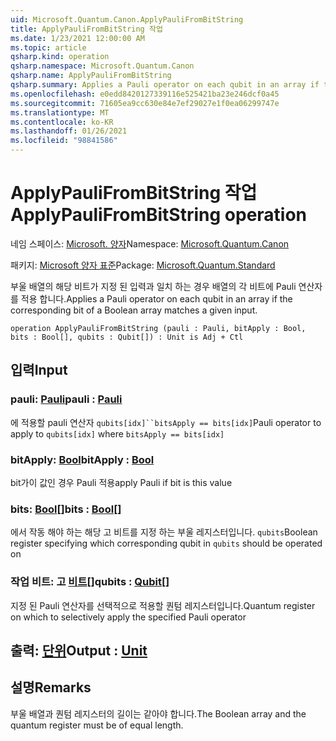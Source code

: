 ```yaml
---
uid: Microsoft.Quantum.Canon.ApplyPauliFromBitString
title: ApplyPauliFromBitString 작업
ms.date: 1/23/2021 12:00:00 AM
ms.topic: article
qsharp.kind: operation
qsharp.namespace: Microsoft.Quantum.Canon
qsharp.name: ApplyPauliFromBitString
qsharp.summary: Applies a Pauli operator on each qubit in an array if the corresponding bit of a Boolean array matches a given input.
ms.openlocfilehash: e0edd8420127339116e525421ba23e246dcf0a45
ms.sourcegitcommit: 71605ea9cc630e84e7ef29027e1f0ea06299747e
ms.translationtype: MT
ms.contentlocale: ko-KR
ms.lasthandoff: 01/26/2021
ms.locfileid: "98841586"
---
```

# <a name="applypaulifrombitstring-operation"></a><span data-ttu-id="f3153-102">ApplyPauliFromBitString 작업</span><span class="sxs-lookup"><span data-stu-id="f3153-102">ApplyPauliFromBitString operation</span></span>

<span data-ttu-id="f3153-103">네임 스페이스: [Microsoft. 양자](xref:Microsoft.Quantum.Canon)</span><span class="sxs-lookup"><span data-stu-id="f3153-103">Namespace: [Microsoft.Quantum.Canon](xref:Microsoft.Quantum.Canon)</span></span>

<span data-ttu-id="f3153-104">패키지: [Microsoft 양자 표준](https://nuget.org/packages/Microsoft.Quantum.Standard)</span><span class="sxs-lookup"><span data-stu-id="f3153-104">Package: [Microsoft.Quantum.Standard](https://nuget.org/packages/Microsoft.Quantum.Standard)</span></span>


<span data-ttu-id="f3153-105">부울 배열의 해당 비트가 지정 된 입력과 일치 하는 경우 배열의 각 비트에 Pauli 연산자를 적용 합니다.</span><span class="sxs-lookup"><span data-stu-id="f3153-105">Applies a Pauli operator on each qubit in an array if the corresponding bit of a Boolean array matches a given input.</span></span>

```qsharp
operation ApplyPauliFromBitString (pauli : Pauli, bitApply : Bool, bits : Bool[], qubits : Qubit[]) : Unit is Adj + Ctl
```


## <a name="input"></a><span data-ttu-id="f3153-106">입력</span><span class="sxs-lookup"><span data-stu-id="f3153-106">Input</span></span>

### <a name="pauli--pauli"></a><span data-ttu-id="f3153-107">pauli: [Pauli](xref:microsoft.quantum.lang-ref.pauli)</span><span class="sxs-lookup"><span data-stu-id="f3153-107">pauli : [Pauli](xref:microsoft.quantum.lang-ref.pauli)</span></span>

<span data-ttu-id="f3153-108">에 적용할 pauli 연산자 `qubits[idx]``bitsApply == bits[idx]`</span><span class="sxs-lookup"><span data-stu-id="f3153-108">Pauli operator to apply to `qubits[idx]` where `bitsApply == bits[idx]`</span></span>


### <a name="bitapply--bool"></a><span data-ttu-id="f3153-109">bitApply: [Bool](xref:microsoft.quantum.lang-ref.bool)</span><span class="sxs-lookup"><span data-stu-id="f3153-109">bitApply : [Bool](xref:microsoft.quantum.lang-ref.bool)</span></span>

<span data-ttu-id="f3153-110">bit가이 값인 경우 Pauli 적용</span><span class="sxs-lookup"><span data-stu-id="f3153-110">apply Pauli if bit is this value</span></span>


### <a name="bits--bool"></a><span data-ttu-id="f3153-111">bits: [Bool](xref:microsoft.quantum.lang-ref.bool)[]</span><span class="sxs-lookup"><span data-stu-id="f3153-111">bits : [Bool](xref:microsoft.quantum.lang-ref.bool)[]</span></span>

<span data-ttu-id="f3153-112">에서 작동 해야 하는 해당 고 비트를 지정 하는 부울 레지스터입니다. `qubits`</span><span class="sxs-lookup"><span data-stu-id="f3153-112">Boolean register specifying which corresponding qubit in `qubits` should be operated on</span></span>


### <a name="qubits--qubit"></a><span data-ttu-id="f3153-113">작업 비트: 고 [비트](xref:microsoft.quantum.lang-ref.qubit)[]</span><span class="sxs-lookup"><span data-stu-id="f3153-113">qubits : [Qubit](xref:microsoft.quantum.lang-ref.qubit)[]</span></span>

<span data-ttu-id="f3153-114">지정 된 Pauli 연산자를 선택적으로 적용할 퀀텀 레지스터입니다.</span><span class="sxs-lookup"><span data-stu-id="f3153-114">Quantum register on which to selectively apply the specified Pauli operator</span></span>



## <a name="output--unit"></a><span data-ttu-id="f3153-115">출력: [단위](xref:microsoft.quantum.lang-ref.unit)</span><span class="sxs-lookup"><span data-stu-id="f3153-115">Output : [Unit](xref:microsoft.quantum.lang-ref.unit)</span></span>



## <a name="remarks"></a><span data-ttu-id="f3153-116">설명</span><span class="sxs-lookup"><span data-stu-id="f3153-116">Remarks</span></span>

<span data-ttu-id="f3153-117">부울 배열과 퀀텀 레지스터의 길이는 같아야 합니다.</span><span class="sxs-lookup"><span data-stu-id="f3153-117">The Boolean array and the quantum register must be of equal length.</span></span>
